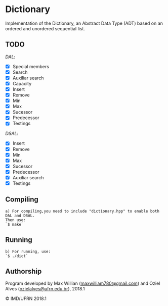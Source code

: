 # Dictionary
Implementation of the Dictionary, an Abstract Data Type (ADT) based on an ordered and unordered sequential list.

## TODO
_DAL_:
- [X] Special members
- [X] Search
- [X] Auxiliar search
- [X] Capacity
- [X] Insert
- [X] Remove
- [X] Min
- [X] Max
- [X] Sucessor
- [X] Predecessor
- [X] Testings

_DSAL_:
- [X] Insert
- [X] Remove
- [X] Min
- [X] Max
- [X] Sucessor
- [X] Predecessor
- [X] Auxiliar search 
- [X] Testings

## Compiling
	a) For compiling,you need to include "dictionary.hpp" to enable both DAL and DSAL.
	Then use:
	`$ make`

## Running
	b) For running, use:
	`$ ./dict`

## Authorship

Program developed by Max Willian (maxwilliam780@gmail.com) and Oziel Alves (ozielalves@ufrn.edu.br), 2018.1

&copy; IMD/UFRN 2018.1

